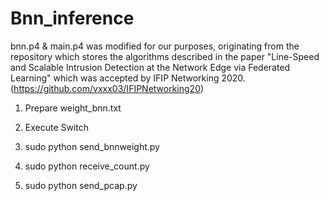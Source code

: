 # Bnn_inference

bnn.p4 & main.p4 was modified for our purposes, originating from the repository which stores the algorithms described in the paper "Line-Speed and Scalable Intrusion Detection at the Network Edge via Federated Learning" which was accepted by IFIP Networking 2020. (https://github.com/vxxx03/IFIPNetworking20)

1) Prepare weight_bnn.txt

2) Execute Switch

3) sudo python send_bnnweight.py

4) sudo python receive_count.py

5) sudo python send_pcap.py
